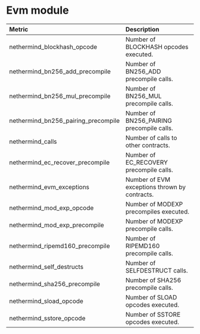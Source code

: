 # Evm module

| Metric | Description |
| :--- | :--- |
| nethermind\_blockhash\_opcode | Number of BLOCKHASH opcodes executed. |
| nethermind\_bn256\_add\_precompile | Number of BN256\_ADD precompile calls. |
| nethermind\_bn256\_mul\_precompile | Number of BN256\_MUL precompile calls. |
| nethermind\_bn256\_pairing\_precompile | Number of BN256\_PAIRING precompile calls. |
| nethermind\_calls | Number of calls to other contracts. |
| nethermind\_ec\_recover\_precompile | Number of EC\_RECOVERY precompile calls. |
| nethermind\_evm\_exceptions | Number of EVM exceptions thrown by contracts. |
| nethermind\_mod\_exp\_opcode | Number of MODEXP precompiles executed. |
| nethermind\_mod\_exp\_precompile | Number of MODEXP precompile calls. |
| nethermind\_ripemd160\_precompile | Number of RIPEMD160 precompile calls. |
| nethermind\_self\_destructs | Number of SELFDESTRUCT calls. |
| nethermind\_sha256\_precompile | Number of SHA256 precompile calls. |
| nethermind\_sload\_opcode | Number of SLOAD opcodes executed. |
| nethermind\_sstore\_opcode | Number of SSTORE opcodes executed. |

